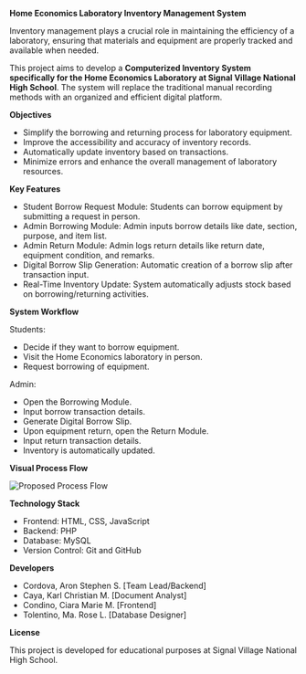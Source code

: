 **Home Economics Laboratory Inventory Management System**

Inventory management plays a crucial role in maintaining the efficiency of a laboratory, ensuring that materials and equipment are properly tracked and available when needed. 

This project aims to develop a **Computerized Inventory System specifically for the Home Economics Laboratory at Signal Village National High School**. The system will replace the traditional manual recording methods with an organized and efficient digital platform.


**Objectives**

- Simplify the borrowing and returning process for laboratory equipment.
- Improve the accessibility and accuracy of inventory records.
- Automatically update inventory based on transactions.
- Minimize errors and enhance the overall management of laboratory resources.


**Key Features**

- Student Borrow Request Module: Students can borrow equipment by submitting a request in person.
- Admin Borrowing Module: Admin inputs borrow details like date, section, purpose, and item list.
- Admin Return Module: Admin logs return details like return date, equipment condition, and remarks.
- Digital Borrow Slip Generation: Automatic creation of a borrow slip after transaction input.
- Real-Time Inventory Update: System automatically adjusts stock based on borrowing/returning activities.


**System Workflow**

  Students:
-   Decide if they want to borrow equipment.
-   Visit the Home Economics laboratory in person.
-   Request borrowing of equipment.
  
  Admin:
-   Open the Borrowing Module.
-   Input borrow transaction details.
-   Generate Digital Borrow Slip.
-   Upon equipment return, open the Return Module.
-   Input return transaction details.
-   Inventory is automatically updated.

**Visual Process Flow**

![Proposed Process Flow](https://github.com/user-attachments/assets/bb98d8d5-9de9-4ccb-bffc-2befb9799cbb)

**Technology Stack**

- Frontend: HTML, CSS, JavaScript
- Backend: PHP
- Database: MySQL
- Version Control: Git and GitHub

**Developers**

- Cordova, Aron Stephen S. 	[Team Lead/Backend]
- Caya, Karl Christian M. 	[Document Analyst]
- Condino, Ciara Marie M. 	[Frontend]
- Tolentino, Ma. Rose L. 	[Database Designer]

**License**

This project is developed for educational purposes at Signal Village National High School.

